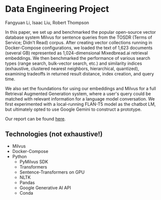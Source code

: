 # Data Engineering Project

Fangyuan Li, Isaac Liu, Robert Thompson 

In this paper, we set up and benchmarked the popular open-source vector database system Milvus for sentence queries from the TOSDR (Terms of Service; Didn't Read) corpus. After creating vector collections running in Docker-Compose configurations, we loaded the text of 1,623 documents (several GB) represented as 1,024-dimensional Mixedbread.ai retrieval embeddings. We then benchmarked the performance of various search types (range search, bulk-vector search, etc.) and similarity indices (exhaustive, clustered nearest neighbors, hierarchical, quantized), examining tradeoffs in returned result distance, index creation, and query time.

We also set the foundations for using our embeddings and Milvus for a full Retrieval Augmented Generation system, where a user's query could be matched with relevant information for a language model conversation. We first experimented with a local-running FLAN-T5 model as the chatbot LM, but ultimately opted to use Google Gemini to construct a prototype.

Our report can be found [here](https://docs.google.com/document/d/1MmpETAMZjmVuSV9vUHBsQRk6wCEzYUA8m-2mjfX16VY/edit).

## Technologies (not exhaustive!)

- Milvus
- Docker-Compose
- Python
  - PyMilvus SDK
  - Transformers
  - Sentence-Transformers on GPU
  - NLTK
  - Pandas
  - Google Generative AI API
  - Conda
